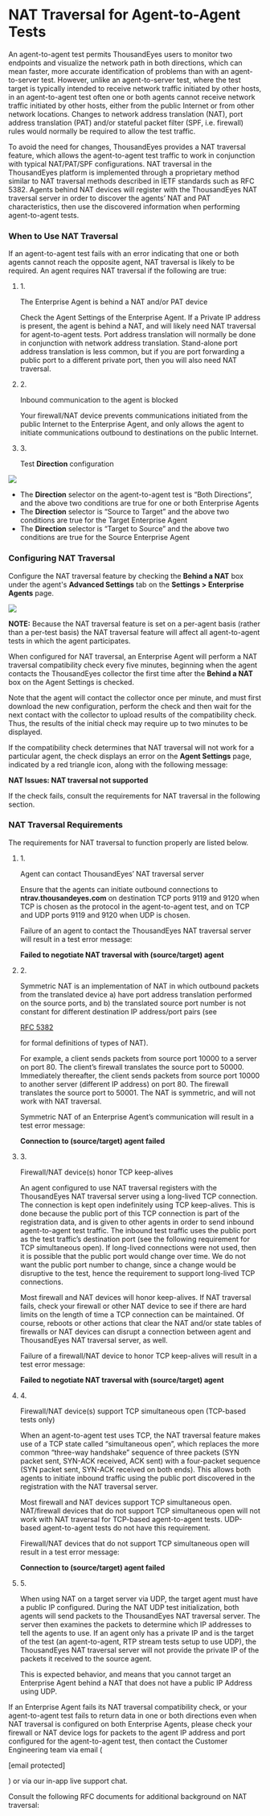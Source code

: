 # NAT Traversal for Agent-to-Agent Tests

An agent-to-agent test permits ThousandEyes users to monitor two endpoints and visualize the network path in both directions, which can mean faster, more accurate identification of problems than with an agent-to-server test. However, unlike an agent-to-server test, where the test target is typically intended to receive network traffic initiated by other hosts, in an agent-to-agent test often one or both agents cannot receive network traffic initiated by other hosts, either from the public Internet or from other network locations. Changes to network address translation (NAT), port address translation (PAT) and/or stateful packet filter (SPF, i.e. firewall) rules would normally be required to allow the test traffic.

To avoid the need for changes, ThousandEyes provides a NAT traversal feature, which allows the agent-to-agent test traffic to work in conjunction with typical NAT/PAT/SPF configurations. NAT traversal in the ThousandEyes platform is implemented through a proprietary method similar to NAT traversal methods described in IETF standards such as RFC 5382. Agents behind NAT devices will register with the ThousandEyes NAT traversal server in order to discover the agents’ NAT and PAT characteristics, then use the discovered information when performing agent-to-agent tests.

### When to Use NAT Traversal <a href="#when-to-use-nat-traversal" id="when-to-use-nat-traversal"></a>

If an agent-to-agent test fails with an error indicating that one or both agents cannot reach the opposite agent, NAT traversal is likely to be required. An agent requires NAT traversal if the following are true:

1.  1\.

    The Enterprise Agent is behind a NAT and/or PAT device

    Check the Agent Settings of the Enterprise Agent. If a Private IP address is present, the agent is behind a NAT, and will likely need NAT traversal for agent-to-agent tests. Port address translation will normally be done in conjunction with network address translation. Stand-alone port address translation is less common, but if you are port forwarding a public port to a different private port, then you will also need NAT traversal.
2.  2\.

    Inbound communication to the agent is blocked

    Your firewall/NAT device prevents communications initiated from the public Internet to the Enterprise Agent, and only allows the agent to initiate communications outbound to destinations on the public Internet.
3.  3\.

    Test **Direction** configuration

![](https://2360053865-files.gitbook.io/\~/files/v0/b/gitbook-x-prod.appspot.com/o/spaces%2F-M4QARF6s57qxMrOHDTZ%2Fuploads%2Fgit-blob-c89678a6cca7579ed95cf0bd6972df6b03aaeb85%2Fproduct-documentation\_enterprise-agents\_nat-traversal-for-agent-to-agent-tests-1.png?alt=media)

* The **Direction** selector on the agent-to-agent test is “Both Directions”, and the above two conditions are true for one or both Enterprise Agents
* The **Direction** selector is “Source to Target” and the above two conditions are true for the Target Enterprise Agent
* The **Direction** selector is “Target to Source” and the above two conditions are true for the Source Enterprise Agent

### Configuring NAT Traversal <a href="#configuring-nat-traversal" id="configuring-nat-traversal"></a>

Configure the NAT traversal feature by checking the **Behind a NAT** box under the agent's **Advanced Settings** tab on the **Settings > Enterprise Agents** page.

![](https://2360053865-files.gitbook.io/\~/files/v0/b/gitbook-x-prod.appspot.com/o/spaces%2F-M4QARF6s57qxMrOHDTZ%2Fuploads%2Fgit-blob-15945eda8f8b651ca83cc4bfc148966de1586f11%2Fproduct-documentation\_enterprise-agents\_nat-traversal-for-agent-to-agent-tests-2.png?alt=media)

**NOTE:** Because the NAT traversal feature is set on a per-agent basis (rather than a per-test basis) the NAT traversal feature will affect all agent-to-agent tests in which the agent participates.

When configured for NAT traversal, an Enterprise Agent will perform a NAT traversal compatibility check every five minutes, beginning when the agent contacts the ThousandEyes collector the first time after the **Behind a NAT** box on the Agent Settings is checked.

Note that the agent will contact the collector once per minute, and must first download the new configuration, perform the check and then wait for the next contact with the collector to upload results of the compatibility check. Thus, the results of the initial check may require up to two minutes to be displayed.

If the compatibility check determines that NAT traversal will not work for a particular agent, the check displays an error on the **Agent Settings** page, indicated by a red triangle icon, along with the following message:

**NAT Issues: NAT traversal not supported**

If the check fails, consult the requirements for NAT traversal in the following section.

### NAT Traversal Requirements <a href="#nat-traversal-requirements" id="nat-traversal-requirements"></a>

The requirements for NAT traversal to function properly are listed below.

1.  1\.

    Agent can contact ThousandEyes’ NAT traversal server

    Ensure that the agents can initiate outbound connections to **ntrav.thousandeyes.com** on destination TCP ports 9119 and 9120 when TCP is chosen as the protocol in the agent-to-agent test, and on TCP and UDP ports 9119 and 9120 when UDP is chosen.

    Failure of an agent to contact the ThousandEyes NAT traversal server will result in a test error message:

    **Failed to negotiate NAT traversal with (source/target) agent**
2.  2\.

    Symmetric NAT is an implementation of NAT in which outbound packets from the translated device a) have port address translation performed on the source ports, and b) the translated source port number is not constant for different destination IP address/port pairs (see

    [RFC 5382](https://tools.ietf.org/html/rfc5382)

    for formal definitions of types of NAT).

    For example, a client sends packets from source port 10000 to a server on port 80. The client’s firewall translates the source port to 50000. Immediately thereafter, the client sends packets from source port 10000 to another server (different IP address) on port 80. The firewall translates the source port to 50001. The NAT is symmetric, and will not work with NAT traversal.

    Symmetric NAT of an Enterprise Agent’s communication will result in a test error message:

    **Connection to (source/target) agent failed**
3.  3\.

    Firewall/NAT device(s) honor TCP keep-alives

    An agent configured to use NAT traversal registers with the ThousandEyes NAT traversal server using a long-lived TCP connection. The connection is kept open indefinitely using TCP keep-alives. This is done because the public port of this TCP connection is part of the registration data, and is given to other agents in order to send inbound agent-to-agent test traffic. The inbound test traffic uses the public port as the test traffic’s destination port (see the following requirement for TCP simultaneous open). If long-lived connections were not used, then it is possible that the public port would change over time. We do not want the public port number to change, since a change would be disruptive to the test, hence the requirement to support long-lived TCP connections.

    Most firewall and NAT devices will honor keep-alives. If NAT traversal fails, check your firewall or other NAT device to see if there are hard limits on the length of time a TCP connection can be maintained. Of course, reboots or other actions that clear the NAT and/or state tables of firewalls or NAT devices can disrupt a connection between agent and ThousandEyes NAT traversal server, as well.

    Failure of a firewall/NAT device to honor TCP keep-alives will result in a test error message:

    **Failed to negotiate NAT traversal with (source/target) agent**
4.  4\.

    Firewall/NAT device(s) support TCP simultaneous open (TCP-based tests only)

    When an agent-to-agent test uses TCP, the NAT traversal feature makes use of a TCP state called “simultaneous open”, which replaces the more common “three-way handshake” sequence of three packets (SYN packet sent, SYN-ACK received, ACK sent) with a four-packet sequence (SYN packet sent, SYN-ACK received on both ends). This allows both agents to initiate inbound traffic using the public port discovered in the registration with the NAT traversal server.

    Most firewall and NAT devices support TCP simultaneous open. NAT/firewall devices that do not support TCP simultaneous open will not work with NAT traversal for TCP-based agent-to-agent tests. UDP-based agent-to-agent tests do not have this requirement.

    Firewall/NAT devices that do not support TCP simultaneous open will result in a test error message:

    **Connection to (source/target) agent failed**
5.  5\.

    When using NAT on a target server via UDP, the target agent must have a public IP configured. During the NAT UDP test initialization, both agents will send packets to the ThousandEyes NAT traversal server. The server then examines the packets to determine which IP addresses to tell the agents to use. If an agent only has a private IP and is the target of the test (an agent-to-agent, RTP stream tests setup to use UDP), the ThousandEyes NAT traversal server will not provide the private IP of the packets it received to the source agent.

    This is expected behavior, and means that you cannot target an Enterprise Agent behind a NAT that does not have a public IP Address using UDP.

If an Enterprise Agent fails its NAT traversal compatibility check, or your agent-to-agent test fails to return data in one or both directions even when NAT traversal is configured on both Enterprise Agents, please check your firewall or NAT device logs for packets to the agent IP address and port configured for the agent-to-agent test, then contact the Customer Engineering team via email (

\[email protected]

) or via our in-app live support chat.

Consult the following RFC documents for additional background on NAT traversal:
